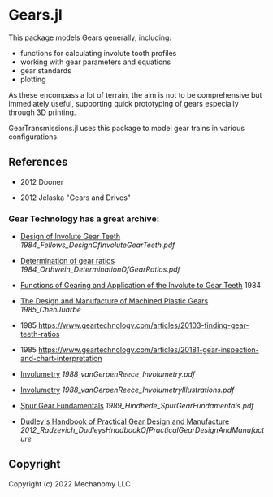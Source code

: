 # Gears.jl
This package models Gears generally, including:
* functions for calculating involute tooth profiles
* working with gear parameters and equations
* gear standards
* plotting

As these encompass a lot of terrain, the aim is not to be comprehensive but immediately useful, supporting quick prototyping of gears especially through 3D printing.




GearTransmissions.jl uses this package to model gear trains in various configurations.


## References

* 2012 Dooner 

* 2012 Jelaska "Gears and Drives"  

### Gear Technology has a great archive:

* [Design of Involute Gear Teeth](https://www.geartechnology.com/articles/20828-design-of-involute-gear-teeth)
_1984_Fellows_DesignOfInvoluteGearTeeth.pdf_

* [Determination of gear ratios](https://www.geartechnology.com/articles/20818-determination-of-gear-ratios)
_1984_Orthwein_DeterminationOfGearRatios.pdf_

* [Functions of Gearing and Application of the Involute to Gear Teeth](https://www.geartechnology.com/articles/20819-functions-of-gearing-and-application-of-the-involute-to-gear-teeth)
1984

* [The Design and Manufacture of Machined Plastic Gears](https://www.geartechnology.com/articles/20191-the-design-and-manufacture-of-machined-plastic-gears)
_1985_ChenJuarbe_

* 1985 https://www.geartechnology.com/articles/20103-finding-gear-teeth-ratios
* 1985 https://www.geartechnology.com/articles/20181-gear-inspection-and-chart-interpretation

* [Involumetry](https://www.geartechnology.com/articles/20938-involutometry)
_1988_vanGerpenReece_Involumetry.pdf_

* [Involumetry](https://www.geartechnology.com/articles/20951-involutometry-illustrations)
_1988_vanGerpenReece_InvolumetryIllustrations.pdf_

* [Spur Gear Fundamentals](https://www.geartechnology.com/articles/20954-spur-gear-fundamentals)
_1989_Hindhede_SpurGearFundamentals.pdf_

* [Dudley's Handbook of Practical Gear Design and Manufacture](https://www.google.com/books/edition/Dudley_s_Handbook_of_Practical_Gear_Desi/mLUclpsfTeQC?hl=en)
_2012_Radzevich_DudleysHnadbookOfPracticalGearDesignAndManufacture_


## Copyright
Copyright (c) 2022 Mechanomy LLC

